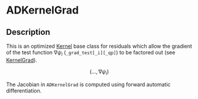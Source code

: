 # ADKernelGrad

## Description

This is an optimized [Kernel](/Kernel.md) base class for residuals which allow
the gradient of the test function $\nabla\psi_i$ (`_grad_test[_i][_qp]`) to be
factored out (see [KernelGrad](/KernelGrad.md)).

$$
(\dots,\nabla\psi_i)
$$

The Jacobian in `ADKernelGrad` is computed using forward automatic
differentiation.
